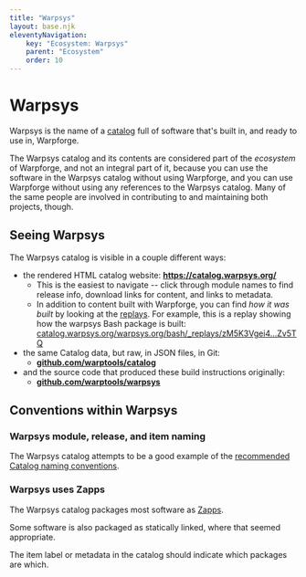 ```yaml
---
title: "Warpsys"
layout: base.njk
eleventyNavigation:
    key: "Ecosystem: Warpsys"
    parent: "Ecosystem"
    order: 10
---
```


Warpsys
=======

Warpsys is the name of a [catalog](/glossary.md#catalog) full of software
that's built in, and ready to use in, Warpforge.

The Warpsys catalog and its contents are considered part of the _ecosystem_ of Warpforge,
and not an integral part of it, because
you can use the software in the Warpsys catalog without using Warpforge,
and you can use Warpforge without using any references to the Warpsys catalog.
Many of the same people are involved in contributing to and maintaining both projects, though.



Seeing Warpsys
--------------

The Warpsys catalog is visible in a couple different ways:

- the rendered HTML catalog website: **https://catalog.warpsys.org/**
	- This is the easiest to navigate -- click through module names to find release info, download links for content, and links to metadata.
	- In addition to content built with Warpforge, you can find *how it was built* by looking at the [replays](/glossary.md#replay).
	  For example, this is a replay showing how the warpsys Bash package is built: [catalog.warpsys.org/warpsys.org/bash/_replays/zM5K3Vgei4...Zv5TQ](http://catalog.warpsys.org/warpsys.org/bash/_replays/zM5K3Vgei44et6RzTA785sEZGwuFV75vCazjhR11RH5veFdMTx7F5cg2c4NA5HXPK8Zv5TQ.html)
- the same Catalog data, but raw, in JSON files, in Git:
	- [**github.com/warptools/catalog**](https://github.com/warptools/warpsys-catalog)
- and the source code that produced these build instructions originally:
	- [**github.com/warptools/warpsys**](https://github.com/warptools/warpsys)



Conventions within Warpsys
--------------------------

### Warpsys module, release, and item naming

The Warpsys catalog attempts to be a good example of the [recommended Catalog naming conventions](/catalogs/conventional-naming.md).

### Warpsys uses Zapps

The Warpsys catalog packages most software as [Zapps](/ecosystem/zapps).

Some software is also packaged as statically linked, where that seemed appropriate.

The item label or metadata in the catalog should indicate which packages are which.


